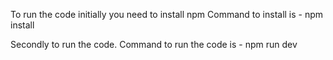 To run the code initially you need to install npm 
Command to install is - npm install

Secondly to run the code.
Command to run the code is - npm run dev
